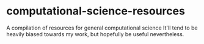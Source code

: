 # computational-science-resources
A compilation of resources for general computational science It'll tend to be heavily biased towards my work, but hopefully be useful nevertheless.

